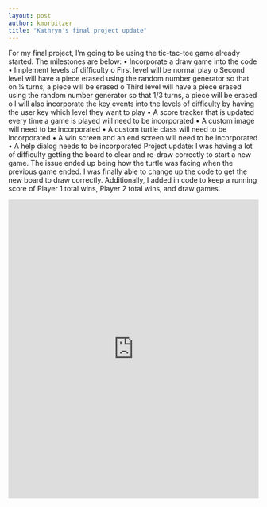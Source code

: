 ```yaml
---
layout: post
author: kmorbitzer
title: "Kathryn's final project update"
---
```


For my final project, I’m going to be using the tic-tac-toe game already started.  The milestones are below:
•	Incorporate a draw game into the code 
•	Implement levels of difficulty
o	First level will be normal play
o	Second level will have a piece erased using the random number generator so that on ¼ turns, a piece will be erased
o	Third level will have a piece erased using the random number generator so that 1/3 turns, a piece will be erased
o	I will also incorporate the key events into the levels of difficulty by having the user key which level they want to play
•	A score tracker that is updated every time a game is played will need to be incorporated
•	A custom image will need to be incorporated
•	A custom turtle class will need to be incorporated
•	A win screen and an end screen will need to be incorporated
•	A help dialog needs to be incorporated
Project update: I was having a lot of difficulty getting the board to clear and re-draw correctly to start a new game.  The issue ended up being how the turtle was facing when the previous game ended.  I was finally able to change up the code to get the new board to draw correctly.  Additionally, I added in code to keep a running score of Player 1 total wins, Player 2 total wins, and draw games.

<iframe src="https://trinket.io/embed/python/cd3525a356" width="100%" height="600" frameborder="0" marginwidth="0" marginheight="0" allowfullscreen></iframe>

